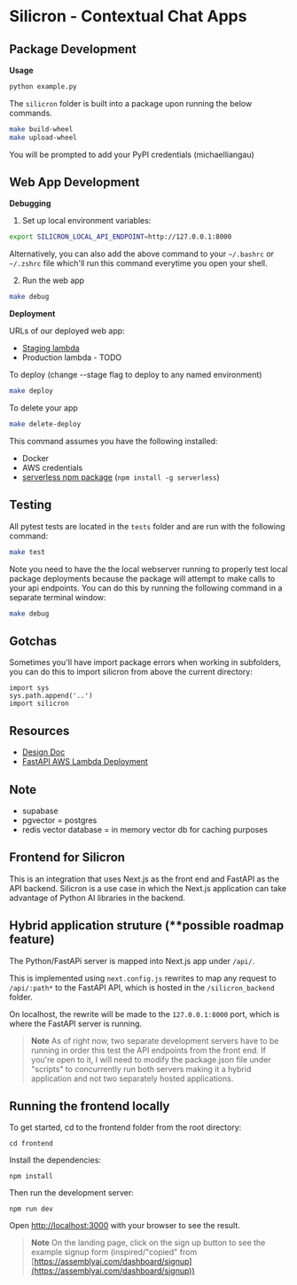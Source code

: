# Silicron - Contextual Chat Apps

## Package Development

**Usage**

```bash
python example.py
```

The `silicron` folder is built into a package upon running the below commands.

```bash
make build-wheel
make upload-wheel
```

You will be prompted to add your PyPI credentials (michaelliangau)

## Web App Development

**Debugging**

1. Set up local environment variables:

```bash
export SILICRON_LOCAL_API_ENDPOINT=http://127.0.0.1:8000
```

Alternatively, you can also add the above command to your `~/.bashrc` or `~/.zshrc` file which'll run this command everytime you open your shell.

2. Run the web app

```bash
make debug
```

**Deployment**

URLs of our deployed web app:

- [Staging lambda](https://wsesuzvgd0.execute-api.us-east-1.amazonaws.com/staging/)
- Production lambda - TODO

To deploy (change --stage flag to deploy to any named environment)

```bash
make deploy
```

To delete your app

```bash
make delete-deploy
```

This command assumes you have the following installed:

- Docker
- AWS credentials
- [serverless npm package](https://www.npmjs.com/package/serverless) (`npm install -g serverless`)

## Testing

All pytest tests are located in the `tests` folder and are run with the following command:

```bash
make test
```

Note you need to have the the local webserver running to properly test local package deployments because the package will attempt to make calls to your api endpoints. You can do this by running the following command in a separate terminal window:

```bash
make debug
```

## Gotchas

Sometimes you'll have import package errors when working in subfolders, you can do this to import silicron from above the current directory:

```python3
import sys
sys.path.append('..')
import silicron
```

## Resources

- [Design Doc](https://docs.google.com/document/d/1MfPYqvYliRFHUaQkkjJrplB-LnGcamcLJK97dgilbUY/edit#)
- [FastAPI AWS Lambda Deployment](https://ademoverflow.com/blog/tutorial-fastapi-aws-lambda-serverless/)

## Note

- supabase
- pgvector = postgres
- redis vector database = in memory vector db for caching purposes

## Frontend for Silicron

This is an integration that uses Next.js as the front end and FastAPI as the API backend. Silicron is a use case in which the Next.js application can take advantage of Python AI libraries in the backend.

## Hybrid application struture (\*\*possible roadmap feature)

The Python/FastAPi server is mapped into Next.js app under `/api/`.

This is implemented using `next.config.js` rewrites to map any request to `/api/:path*` to the FastAPI API, which is hosted in the `/silicron_backend` folder.

On localhost, the rewrite will be made to the `127.0.0.1:8000` port, which is where the FastAPI server is running.

> **Note** As of right now, two separate development servers have to be running in order this test the API endpoints from the front end. If you're open to it, I will need to modify the package.json file under "scripts" to concurrently run both servers making it a hybrid application and not two separately hosted applications.

## Running the frontend locally

To get started, cd to the frontend folder from the root directory:

```
cd frontend
```

Install the dependencies:

```
npm install
```

Then run the development server:

```
npm run dev
```

Open [http://localhost:3000](http://localhost:3000) with your browser to see the result.

> **Note** On the landing page, click on the sign up button to see the example signup form (inspired/"copied" from [https://assemblyai.com/dashboard/signup](https://assemblyai.com/dashboard/signup))
